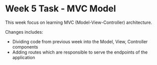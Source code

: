 # Week 5 Task - MVC Model

This week focus on learning MVC (Model-View-Controller) architecture.

Changes includes:
- Dividing code from previous week into the Model, View, Controller components
- Adding routes which are responsible to serve the endpoints of the application